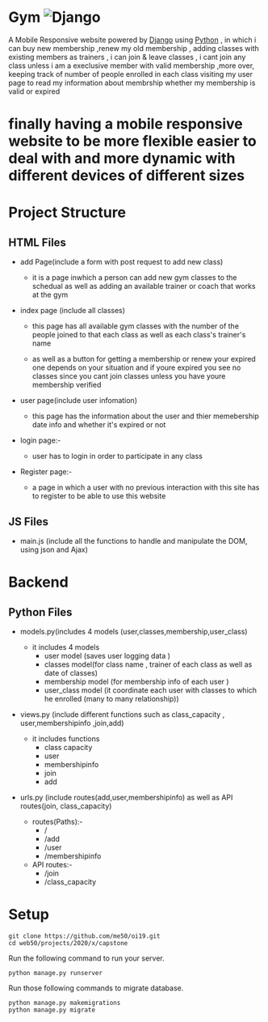 # Gym ![Django](https://github.com/ESWZY/cs50web-final-project/workflows/Django%20CI/badge.svg)

  A Mobile Responsive website powered by [Django](https://www.djangoproject.com/) using [Python](https://www.python.org/) , in which i can buy new membership ,renew my old membership , adding classes with existing members as trainers , i can join & leave classes , i cant join any class unless i am a execlusive member with valid membership ,more over, keeping track of number of people enrolled in each class visiting my user page to read my information about membrship whether my             membership  is valid or expired
  #   finally having a mobile responsive website to be more flexible easier to deal with and more dynamic with different devices of different sizes


# Project Structure


## HTML Files
 - add Page(include a form with post request to add new class)
   - it is a page inwhich a person can add new gym classes to the schedual as well as adding an available  trainer or coach that works at the gym 
      
 - index page (include all classes)
   - this page has all available gym classes with the number of the people joined to that each class as well as each class's trainer's name 
   
   - as well as a button for getting a membership or renew your expired one depends on your situation and if youre expired you see no classes since you cant join classes 
    unless you have youre membership verified 
   
   
 - user page(include user infomation)
   -  this page has the information about the user and thier memebership date info and whether it's expired or not 
 
 - login page:-
   - user has to login in order to participate in  any class 
 
 - Register page:-
   - a page in which a user with no previous interaction with this site has to register to be able to use this website
  

## JS Files
 -  main.js (include all the functions to handle and manipulate the DOM, using json and Ajax)



# Backend



## Python Files
 - models.py(includes 4 models (user,classes,membership,user_class)
   - it includes 4 models
      - user model (saves user logging data )
      - classes model(for class name , trainer of each class as well as date of classes)
      - membership model (for membership info of each user )
      - user_class model (it coordinate each user with classes to which he enrolled (many to many relationship))
      
 - views.py (include different functions such as class_capacity , user,membershipinfo ,join,add)
     - it includes functions
         - class capacity 
         - user
         - membershipinfo
         - join
         - add
 - urls.py (include routes(add,user,membershipinfo) as well as API routes(join, class_capacity)
   - routes(Paths):-
      - /
      - /add
      - /user
      - /membershipinfo 
   - API routes:-
      - /join
      - /class_capacity



# Setup
   ```shell script
git clone https://github.com/me50/oi19.git
cd web50/projects/2020/x/capstone
```
Run the following command to run your server.


```shell script
python manage.py runserver
```

Run those following commands to migrate database.

```shell script
python manage.py makemigrations
python manage.py migrate
```


